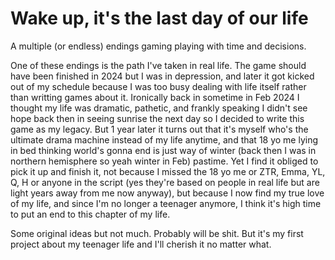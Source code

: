# Wake up, it's the last day of our life
A multiple (or endless) endings gaming playing with time and decisions.

One of these endings is the path I've taken in real life. The game should have been finished in 2024 but I was in depression, and later it got kicked out of my schedule because I was too busy dealing with life itself rather than writting games about it. Ironically back in sometime in Feb 2024 I thought my life was dramatic, pathetic, and frankly speaking I didn't see hope back then in seeing sunrise the next day so I decided to write this game as my legacy. But 1 year later it turns out that it's myself who's the ultimate drama machine instead of my life anytime, and that 18 yo me lying in bed thinking world's gonna end is just way of winter (back then I was in northern hemisphere so yeah winter in Feb) pastime. Yet I find it obliged to pick it up and finish it, not because I missed the 18 yo me or ZTR, Emma, YL, Q, H or anyone in the script (yes they're based on people in real life but are light years away from me now anyway), but because I now find my true love of my life, and since I'm no longer a teenager anymore, I think it's high time to put an end to this chapter of my life.

Some original ideas but not much. Probably will be shit. But it's my first project about my teenager life and I'll cherish it no matter what. 
